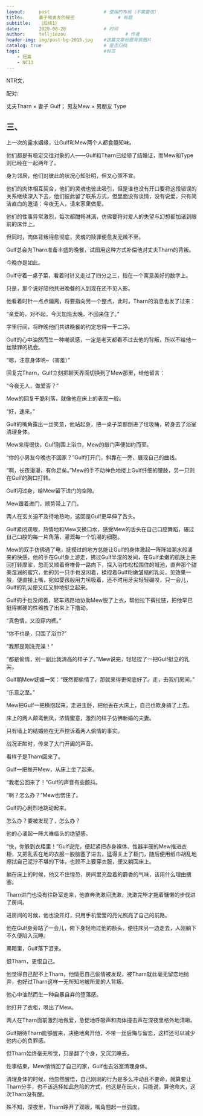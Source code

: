 ```yaml
---
layout:     post   				    # 使用的布局（不需要改）
title:      妻子和男友的秘密 				# 标题 
subtitle:   （后续1）
date:       2020-08-20 				# 时间
author:     telljiezou 						# 作者
header-img: img/post-bg-2015.jpg 	#这篇文章标题背景图片
catalog: true 						# 是否归档
tags:								#标签
    - 短篇
    - NC13
---    
```


NTR文，

配对:

丈夫Tharn × 妻子 Gulf； 男友Mew × 男朋友 Type

## 三、

上一次的露水姻缘，让Gulf和Mew两个人都食髓知味。

他们都是有稳定交往对象的人——Gulf和Tharn已经领了结婚证，而Mew和Type则已经在一起两年了。

身为邻居，他们对彼此的状况心知肚明，但又心照不宣。

他们的肉体相互契合，他们的灵魂也彼此吸引，但是谁也没有开口要将这段错误的关系继续深入下去，他们彼此留了联系方式，但里面没有谈情，没有说爱，只有简洁直白的邀请：今夜无人，请来家里做爱。

他们的性事异常激烈，每次都酣畅淋漓，仿佛要将对爱人的失望与幻想都加诸到眼前的床伴上。

但同时，肉体背叛得愈彻底，灵魂的赎罪便愈发无微不至。

Gulf总会为Tharn准备丰盛的晚餐，试图用这种方式补偿他对丈夫Tharn的背叛。

今晚亦是如此。

Gulf守着一桌子菜，看着时针又走过了四分之三，指在一个寓意美好的数字上。

只是，那个说好陪他共进晚餐的人到现在还不见人影。

他看着时针一点点偏离，将要指向另一个整点，此时，Tharn的消息也发了过来：

“亲爱的，对不起，今天加班太晚，不回来住了。”

字里行间，将昨晚他们共进晚餐的约定忘得一干二净。

Gulf的心中油然而生一种嘲讽感，一定是老天都看不过去他的背叛，所以不给他一丝赎罪的机会。

“嗯，注意身体呐~（害羞）”

回复完Tharn，Gulf立刻把聊天界面切换到了Mew那里，给他留言：

“今夜无人，做爱否？”

Mew的回复干脆利落，就像他在床上的表现一般。

“好，速来。”

Gulf的嘴角露出一丝笑意，他站起身，把一桌子菜都倒进了垃圾桶，转身去了浴室清理身体。

Mew来得很快，Gulf刚围上浴巾，Mew的敲门声便如约而至。

“你的小男友今晚也不回家？”Gulf打开门，斜靠在一旁，展现自己的曲线。

“啊，长夜漫漫，有你足矣。”Mew的手不动神色地搂上Gulf纤细的腰肢，另一只则在Gulf的胸口打转。

Gulf闪过身，给Mew留下进门的空隙。

Mew跟着进门，顺势带上了门。

两人在玄关迫不及待地热吻，这回是Gulf更早伸了舌头。

Gulf紧闭双眼，热情地和Mew交换口水，感受Mew的舌头在自己口腔舞蹈，碾过自己口腔的每一片角落，灌溉每一个饥渴的细胞。

Mew的双手仿佛通了电，抚摸过的地方总能让Gulf的身体激起一阵阵如潮水般涌来的快感，他的手在Gulf身上游走，拂过Gulf半湿的发间，在Gulf柔嫩的肌肤上来回打转摩挲，忽而又顺着脊椎骨一路向下，探入浴巾松松围住的城池，直奔那个甜美湿润的蜜穴，他的另一只手也没闲着，揉捏着Gulf粉嫩皱缩的乳尖，见效果一般，便直接上嘴，宛如婴孩般用力嗦吸着，还不时用牙尖轻轻碾咬，只一会儿，Gulf的乳尖便又红又肿地挺立起来。

Gulf的手也没闲着，轻车熟路地协助Mew脱了上衣，帮他拉下裤拉链，把他早已挺得梆硬的性器拽了出来上下撸动。

“真色情，又没穿内裤。”

“你不也是，只围了浴巾?”

“我那是刚洗完澡！”

“都是偷情，别一副比我清高的样子了。”Mew说完，轻轻捏了一把Gulf挺立的乳尖。

Gulf朝Mew妩媚一笑：“既然都偷情了，那就来得更彻底好了。走，去我们房间。”

“乐意之至。”

Mew把Gulf一把横抱起来，走进主卧，把他丢在大床上，自己也欺身骑了上去。

床上的两人颠鸾倒凤，浓情蜜意，激烈的样子仿佛新婚的夫妻。

只有墙上的结婚照在无声控诉着两人偷情的事实。

战况正酣时，传来了大门开阖的声音。

看样子是Tharn回来了。

Gulf一把推开Mew，从床上坐了起来。

“我老公回来了！”Gulf的声音有些颤抖。

“啊？怎么办？”Mew也愣住了。

Gulf的心剧烈地跳动起来。

怎么办？要被发现了，怎么办？

他的心涌起一阵大难临头的绝望感。

“快，你躲到衣柜里！”Gulf说完，便赶紧把赤身裸体、性器半硬的Mew推进衣柜，又把乱丢在地的衣服一股脑塞了进去，猛得关上了柜门，随后便用纸巾胡乱地擦拭自己泥泞不堪的下体，也顾不上要穿衣服，便又躺回床上。

躺在床上的时候，他又不住惶恐，房间里充盈着的麝香的气味，该用什么理由搪塞。

Tharn进门也没有往卧室走来，他直奔洗漱间洗漱，洗漱完毕才拖着慵懒的步伐进了房间。

进房间的时候，他也没开灯，只用手机莹莹的亮光照亮了自己的前路。

他在Gulf身旁站了一会儿，俯下身轻吻过他的额头，便往床另一边走去，人刚躺下不久便陷入沉睡。

黑暗里，Gulf落下泪来。

恨Tharn，更恨自己。

他觉得自己配不上Tharn，他情愿自己偷情被发现，被Tharn就此毫无留恋地抛弃，也好过Tharn这样一无所知地被所爱的人背叛。

他心中油然而生一种自暴自弃的堕落感。

他打开了衣柜，唤出了Mew。

两人在Tharn面前激烈地做爱，急促地呼吸声和肉体撞击声在深夜里格外地清晰。

Gulf期待Tharn能够醒来，决绝地离开他，不带一丝后悔与留恋，这样还可以减少他内心的负罪感。

但Tharn始终毫无所觉，只是翻了个身，又沉沉睡去。

性事结束，Mew悄悄回了自己的家，Gulf也去浴室清理身体。

清理身体的时候，他忽然醒悟，自己刚刚的行为是多么冲动且不要命，就算要让Tharn分手，也不该选择如此危险的方式，他这是在玩火，只能说，算他命大，这次Tharn没有醒。

殊不知，深夜里，Tharn睁开了双眼，嘴角翘起一丝弧度。

